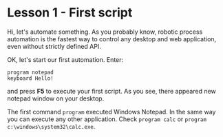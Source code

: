 
# Lesson 1 - First script

Hi, let's automate something. 
As you probably know, robotic process automation is the fastest way to control any desktop and web application,
even without strictly defined API.

OK, let's start our first automation. Enter:

```G1ANT
program notepad
keyboard Hello!
```

and press **F5** to execute your first script. As you see, there appeared new notepad window on your desktop.

The first command `program` executed Windows Notepad. 
In the same way you can execute any other application. 
Check `program calc` or `program c:\windows\system32\calc.exe`.
